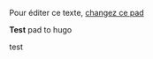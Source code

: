 
Pour éditer ce texte, [changez ce pad](https://pad.lamyne.org/GENEPI_2022_BacaSable?both)

**Test** pad to hugo

test 